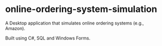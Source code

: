 # online-ordering-system-simulation
A Desktop application that simulates online ordering systems (e.g., Amazon).

Built using C#, SQL and Windows Forms.
